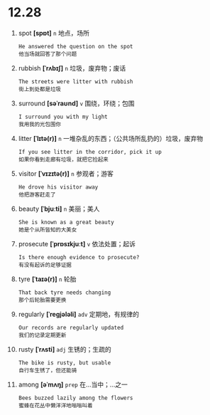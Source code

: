 # 12.28

1. spot **[spɒt]** `n` 地点，场所

   ```
   He answered the question on the spot
   他当场就回答了那个问题
   ```

2. rubbish **[ˈrʌbɪʃ]** `n` 垃圾，废弃物；废话

   ```
   The streets were litter with rubbish
   街上到处都是垃圾
   ```

3. surround **[səˈraʊnd]** `v` 围绕，环绕；包围

   ```
   I surround you with my light
   我用我的光包围你
   ```

4. litter **[ˈlɪtə(r)]** `n` 一堆杂乱的东西；（公共场所乱扔的）垃圾，废弃物

   ```
   If you see litter in the corridor, pick it up
   如果你看到走廊有垃圾，就把它捡起来
   ```

5. visitor **[ˈvɪzɪtə(r)]** `n` 参观者；游客

   ```
   He drove his visitor away
   他把游客赶走了
   ```

6. beauty **[ˈbjuːti]** `n` 美丽；美人

   ```
   She is known as a great beauty
   她是个从所皆知的大美女
   ```

7. prosecute **[ˈprɒsɪkjuːt]** `v` 依法处置；起诉

   ```
   Is there enough evidence to prosecute?
   有没有起诉的足够证据
   ```

8. tyre **[ˈtaɪə(r)]** `n` 轮胎

   ```
   That back tyre needs changing
   那个后轮胎需要更换
   ```

9. regularly **[ˈreɡjələli]** `adv` 定期地，有规律的

   ```
   Our records are regularly updated
   我们的记录定期更新
   ```

10. rusty **[ˈrʌsti]** `adj` 生锈的；生疏的

    ```
    The bike is rusty, but usable
    自行车生锈了，但还能骑
    ```

11. among **[əˈmʌŋ]** `prep` 在...当中；...之一
    ```
    Bees buzzed lazily among the flowers
    蜜蜂在花丛中懒洋洋地嗡嗡叫着
    ```
